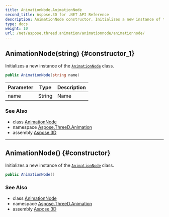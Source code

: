 ```yaml
---
title: AnimationNode.AnimationNode
second_title: Aspose.3D for .NET API Reference
description: AnimationNode constructor. Initializes a new instance of the AnimationNode class
type: docs
weight: 10
url: /net/aspose.threed.animation/animationnode/animationnode/
---
```

## AnimationNode(string) {#constructor_1}

Initializes a new instance of the [`AnimationNode`](../) class.

```csharp
public AnimationNode(string name)
```

| Parameter | Type | Description |
| --- | --- | --- |
| name | String | Name |

### See Also

* class [AnimationNode](../)
* namespace [Aspose.ThreeD.Animation](../../../aspose.threed.animation/)
* assembly [Aspose.3D](../../../)

---

## AnimationNode() {#constructor}

Initializes a new instance of the [`AnimationNode`](../) class.

```csharp
public AnimationNode()
```

### See Also

* class [AnimationNode](../)
* namespace [Aspose.ThreeD.Animation](../../../aspose.threed.animation/)
* assembly [Aspose.3D](../../../)



